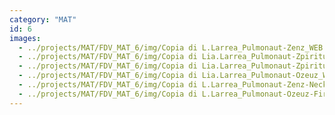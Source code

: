 ```yaml
---
category: "MAT"
id: 6
images:
  - ../projects/MAT/FDV_MAT_6/img/Copia di L.Larrea_Pulmonaut-Zenz_WEB.jpg
  - ../projects/MAT/FDV_MAT_6/img/Copia di Lia.Larrea_Pulmonaut-Zpirituz-Fire_WEB.jpg
  - ../projects/MAT/FDV_MAT_6/img/Copia di Lia.Larrea_Pulmonaut-Zpirituz_WEB.jpg
  - ../projects/MAT/FDV_MAT_6/img/Copia di Lia.Larrea_Pulmonaut-Ozeuz_WEB.jpg
  - ../projects/MAT/FDV_MAT_6/img/Copia di L.Larrea_Pulmonaut-Zenz-Necklace_WEB.jpg
  - ../projects/MAT/FDV_MAT_6/img/Copia di L.Larrea_Pulmonaut-Ozeuz-Fire_WEB.jpg
---
```

